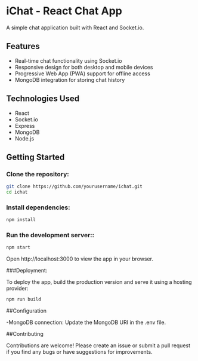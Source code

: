 # iChat - React Chat App

A simple chat application built with React and Socket.io.

## Features

- Real-time chat functionality using Socket.io
- Responsive design for both desktop and mobile devices
- Progressive Web App (PWA) support for offline access
- MongoDB integration for storing chat history

## Technologies Used

- React
- Socket.io
- Express
- MongoDB
- Node.js

## Getting Started

### Clone the repository:

```bash
git clone https://github.com/yourusername/ichat.git
cd ichat
```

### Install dependencies:

```bash
npm install
```

### Run the development server::

```bash
npm start
```

Open http://localhost:3000 to view the app in your browser.

###Deployment:

To deploy the app, build the production version and serve it using a hosting provider:

```bash
npm run build
```

##Configuration

-MongoDB connection: Update the MongoDB URI in the .env file.

##Contributing

Contributions are welcome! Please create an issue or submit a pull request if you find any bugs or have suggestions for improvements.
